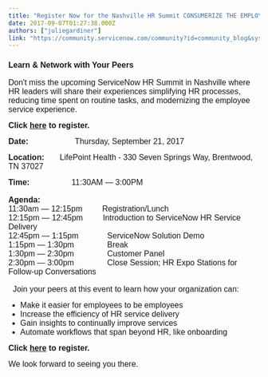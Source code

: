 ```yaml
---
title: "Register Now for the Nashville HR Summit CONSUMERIZE THE EMPLOYEE SERVICE EXPERIENCE"
date: 2017-09-07T01:27:38.000Z
authors: ["juliegardiner"]
link: "https://community.servicenow.com/community?id=community_blog&sys_id=7e8c2ae1dbd0dbc01dcaf3231f9619aa"
---
```

<h3><span style="font-family: calibri,verdana,arial,sans-serif; font-size: 12pt;">Learn &amp; Network with Your Peers </span></h3><p></p><p><span style="font-family: calibri,verdana,arial,sans-serif; font-size: 12pt;">Don't miss the upcoming ServiceNow HR Summit in Nashville where HR leaders will share their experiences simplifying HR processes, reducing time spent on routine tasks, and modernizing the employee service experience.</span></p><p></p><p><span style="font-family: calibri,verdana,arial,sans-serif; font-size: 12pt;"><strong>Click <a title="fo.servicenow.com/LP=8590?referenceSource=community" href="http://info.servicenow.com/LP=8590?referenceSource=community">here</a> to register.</strong></span></p><p></p><p><span style="font-family: calibri,verdana,arial,sans-serif; font-size: 12pt;"><strong>Date:                     </strong>Thursday, September 21, 2017</span></p><p><span style="font-family: calibri,verdana,arial,sans-serif; font-size: 12pt;"><strong>Location:</strong>       LifePoint Health - 330 Seven Springs Way, Brentwood, TN 37027</span></p><p><span style="font-family: calibri,verdana,arial,sans-serif; font-size: 12pt;"><strong>Time:                   </strong>11:30AM — 3:00PM</span><br/><br/><span style="font-family: calibri,verdana,arial,sans-serif; font-size: 12pt;"><strong>Agenda:</strong></span><br/><span style="font-family: calibri,verdana,arial,sans-serif; font-size: 12pt;">11:30am — 12:15pm         Registration/Lunch</span><br/><span style="font-family: calibri,verdana,arial,sans-serif; font-size: 12pt;">12:15pm — 12:45pm         Introduction to ServiceNow HR Service Delivery </span><br/><span style="font-family: calibri,verdana,arial,sans-serif; font-size: 12pt;">12:45pm — 1:15pm             ServiceNow Solution Demo </span><br/><span style="font-family: calibri,verdana,arial,sans-serif; font-size: 12pt;"> 1:15pm — 1:30pm               Break</span><br/><span style="font-family: calibri,verdana,arial,sans-serif; font-size: 12pt;"> 1:30pm — 2:30pm               Customer Panel </span><br/><span style="font-family: calibri,verdana,arial,sans-serif; font-size: 12pt;"> 2:30pm — 3:00pm               Close Session; HR Expo Stations for Follow-up Conversations   </span><br/><br/><span style="font-family: calibri,verdana,arial,sans-serif; font-size: 12pt;">   Join your peers at this event to learn how your organization can:</span></p><ul><li><span style="font-family: calibri,verdana,arial,sans-serif; font-size: 12pt;">Make it easier for employees to be employees</span></li><li><span style="font-family: calibri,verdana,arial,sans-serif; font-size: 12pt;">Increase the efficiency of HR service delivery</span></li><li><span style="font-family: calibri,verdana,arial,sans-serif; font-size: 12pt;">Gain insights to continually improve services</span></li><li><span style="font-family: calibri,verdana,arial,sans-serif; font-size: 12pt;">Automate workflows that span beyond HR, like onboarding</span></li></ul><p><span style="font-size: 12pt; font-family: calibri,verdana,arial,sans-serif;"><strong>Click <a title="fo.servicenow.com/LP=8590?referenceSource=community" href="http://info.servicenow.com/LP=8590?referenceSource=community">here</a> to register.</strong></span></p><p><span style="font-family: calibri,verdana,arial,sans-serif; font-size: 12pt;">We look forward to seeing you there.</span></p><p></p>